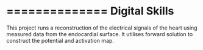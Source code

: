 
==============
Digital Skills
==============

This project runs a reconstruction of the electrical signals of the heart using measured data from the endocardial surface. 
It utilises forward solution to construct the potential and activation map.
